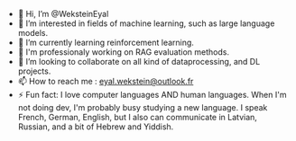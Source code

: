 - 👋 Hi, I’m @WeksteinEyal
- 👀 I’m interested in fields of machine learning, such as large language models.
- 🌱 I’m currently learning reinforcement learning.
- 💼 I'm professionaly working on RAG evaluation methods.
- 💞️ I’m looking to collaborate on all kind of dataprocessing, and DL projects.
- 📫 How to reach me : eyal.wekstein@outlook.fr
- ⚡ Fun fact: I love computer languages AND human languages. When I'm not doing dev, I'm probably busy studying a new language. I speak French, German, English, but I also can communicate in Latvian, Russian, and a bit of Hebrew and Yiddish.

<!---
WeksteinEyal/WeksteinEyal is a ✨ special ✨ repository because its `README.md` (this file) appears on your GitHub profile.
You can click the Preview link to take a look at your changes.
--->
